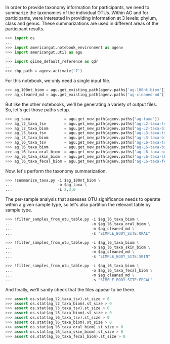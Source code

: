 In order to provide taxonomy information for participants, we need to summarize the taxonomies of the individual OTUs. Within AG and for participants, were interested in providing information at 3 levels: phylum, class and genus. These summarizations are used in different areas of the participant results.

```python
>>> import os
...
>>> import americangut.notebook_environment as agenv
>>> import americangut.util as agu
...
>>> import qiime_default_reference as qdr
...
>>> chp_path = agenv.activate('7')
```

For this notebook, we only need a single input file.

```python
>>> ag_100nt_biom = agu.get_existing_path(agenv.paths['ag-100nt-biom'])
>>> ag_cleaned_md = agu.get_existing_path(agenv.paths['ag-cleaned-md'])
```

But like the other notebooks, we'll be generating a variety of output files. So, let's get those paths setup.

```python
>>> ag_taxa               = agu.get_new_path(agenv.paths['ag-taxa'])
>>> ag_l2_taxa_tsv        = agu.get_new_path(agenv.paths['ag-L2-taxa-tsv'])
>>> ag_l2_taxa_biom       = agu.get_new_path(agenv.paths['ag-L2-taxa-biom'])
>>> ag_l3_taxa_tsv        = agu.get_new_path(agenv.paths['ag-L3-taxa-tsv'])
>>> ag_l3_taxa_biom       = agu.get_new_path(agenv.paths['ag-L3-taxa-biom'])
>>> ag_l6_taxa_tsv        = agu.get_new_path(agenv.paths['ag-L6-taxa-tsv'])
>>> ag_l6_taxa_biom       = agu.get_new_path(agenv.paths['ag-L6-taxa-biom'])
>>> ag_l6_taxa_oral_biom  = agu.get_new_path(agenv.paths['ag-L6-taxa-oral-biom'])
>>> ag_l6_taxa_skin_biom  = agu.get_new_path(agenv.paths['ag-L6-taxa-skin-biom'])
>>> ag_l6_taxa_fecal_biom = agu.get_new_path(agenv.paths['ag-L6-taxa-fecal-biom'])
```

Now, let's perform the taxonomy summarization.

```python
>>> !summarize_taxa.py -i $ag_100nt_biom \
...                    -o $ag_taxa \
...                    -L 2,3,6
```

The per-sample analysis that assesses OTU significance needs to operate within a given sample type, so let's also partition the relevant table by sample type.

```python
>>> !filter_samples_from_otu_table.py -i $ag_l6_taxa_biom \
...                                   -o $ag_l6_taxa_oral_biom \
...                                   -m $ag_cleaned_md \
...                                   -s "SIMPLE_BODY_SITE:ORAL"
```

```python
>>> !filter_samples_from_otu_table.py -i $ag_l6_taxa_biom \
...                                   -o $ag_l6_taxa_skin_biom \
...                                   -m $ag_cleaned_md \
...                                   -s "SIMPLE_BODY_SITE:SKIN"
```

```python
>>> !filter_samples_from_otu_table.py -i $ag_l6_taxa_biom \
...                                   -o $ag_l6_taxa_fecal_biom \
...                                   -m $ag_cleaned_md \
...                                   -s "SIMPLE_BODY_SITE:FECAL"
```

And finally, we'll sanity check that the files appear to be there.

```python
>>> assert os.stat(ag_l2_taxa_tsv).st_size > 0
>>> assert os.stat(ag_l2_taxa_biom).st_size > 0
>>> assert os.stat(ag_l3_taxa_tsv).st_size > 0
>>> assert os.stat(ag_l3_taxa_biom).st_size > 0
>>> assert os.stat(ag_l6_taxa_tsv).st_size > 0
>>> assert os.stat(ag_l6_taxa_biom).st_size > 0
>>> assert os.stat(ag_l6_taxa_oral_biom).st_size > 0
>>> assert os.stat(ag_l6_taxa_skin_biom).st_size > 0
>>> assert os.stat(ag_l6_taxa_fecal_biom).st_size > 0
```
